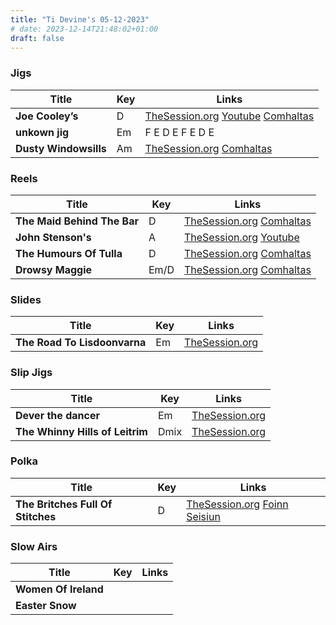 ```yaml
---
title: "Ti Devine's 05-12-2023"
# date: 2023-12-14T21:48:02+01:00
draft: false
---
```



### Jigs

| Title                            | Key | Links                     |
|----------------------------------|-----|---------------------------|
| **Joe Cooley’s** |  D  | [TheSession.org](https://thesession.org/tunes/414) [Youtube](https://youtu.be/JrwWNP1a42M?t=109) [Comhaltas](https://www.youtube.com/watch?v=jd92QevccOc) |
| **unkown jig** | Em | F E D E F E D E |
| **Dusty Windowsills** |  Am  | [TheSession.org](https://thesession.org/tunes/29) [Comhaltas](https://www.youtube.com/watch?v=Whv_IwDAb6A) |


### Reels

| Title                      | Key | Links                                |
|----------------------------|-----|--------------------------------------|
| **The Maid Behind The Bar** | D | [TheSession.org](https://thesession.org/tunes/64) [Comhaltas](https://www.youtube.com/watch?v=PB8jjzbGaYc) |
| **John Stenson's** |  A  | [TheSession.org](https://thesession.org/tunes/1163) [Youtube](https://youtu.be/sJWdjtNOM08?t=122) |
| **The Humours Of Tulla** |  D  | [TheSession.org](https://thesession.org/tunes/141) [Comhaltas](https://www.youtube.com/watch?v=fOUjspSA-tc) |
| **Drowsy Maggie** | Em/D | [TheSession.org](https://thesession.org/tunes/27) [Comhaltas](https://www.youtube.com/watch?v=MWRC5uJlzuE) |


### Slides

| Title                            | Key  | Links                                               |
|----------------------------------|------|-----------------------------------------------------|
| **The Road To Lisdoonvarna**     | Em   | [TheSession.org](https://thesession.org/tunes/250)  |


### Slip Jigs

| Title                            | Key  | Links                                               |
|----------------------------------|------|-----------------------------------------------------|
| **Dever the dancer**             |  Em  | [TheSession.org](https://thesession.org/tunes/148)  |
| **The Whinny Hills of Leitrim**  | Dmix | [TheSession.org](https://thesession.org/tunes/8976) |


### Polka

| Title                             | Key | Links                     |
|-----------------------------------|-----|---------------------------|
| **The Britches Full Of Stitches** |  D  | [TheSession.org](https://thesession.org/tunes/1075) [Foinn Seisiun](https://www.youtube.com/wDtch?v=biXQHcb6Asg&list=OLAK5uy_ko0QUEe3uFNP-1raJVWmZAkTkmbsKxT5Q&index=22) |


### Slow Airs

| Title                               | Key | Links                     |
|-------------------------------------|-----|---------------------------|
| **Women Of Ireland**                |     |                           |
| **Easter Snow**                     |     |                           |


